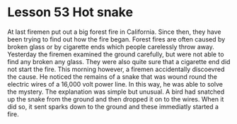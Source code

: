 #  Lesson 53 Hot snake

At last firemen put out a big forest fire in California. Since then, they have been trying to find out how the fire began. Forest fires are often caused by broken glass or by cigarette ends which people carelessly throw away. Yesterday the firemen examined the ground carefully, but were not able to find any broken any glass. They were also quite sure that a cigarette end did not start the fire. This morning however, a firemen accidentally discoevred the cause. He noticed the remains of a snake that was wound round the electric wires of a 16,000 volt power line. In this way, he was able to solve the mystery. The explanation was simple but unusual. A bird had snatched up the snake from the ground and then dropped it on to the wires. When it did so, it sent sparks down to the ground and these immediatly started a fire.
